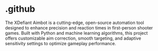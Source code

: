 # .github
The XDefiant Aimbot is a cutting-edge, open-source automation tool designed to enhance precision and reaction times in first-person shooter games. Built with Python and machine learning algorithms, this project offers customizable aim correction, smooth targeting, and adaptive sensitivity settings to optimize gameplay performance.
